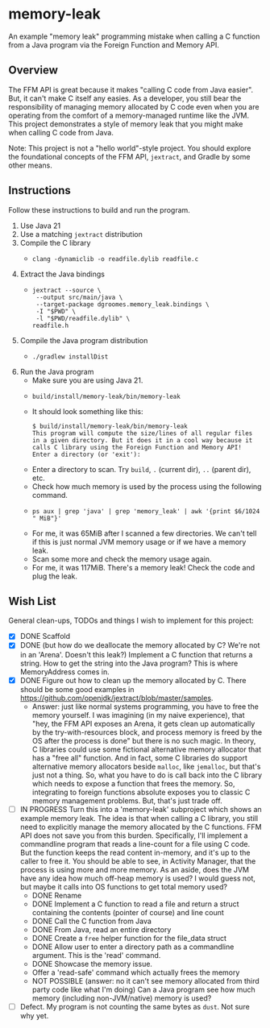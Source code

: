# memory-leak

An example "memory leak" programming mistake when calling a C function from a Java program via the Foreign Function and Memory API.


## Overview

The FFM API is great because it makes "calling C code from Java easier". But, it can't make C itself any easies. As a
developer, you still bear the responsibility of managing memory allocated by C code even when you are operating from the
comfort of a memory-managed runtime like the JVM. This project demonstrates a style of memory leak that you might make
when calling C code from Java.

Note: This project is not a "hello world"-style project. You should explore the foundational concepts of the FFM API,
`jextract`, and Gradle by some other means.


## Instructions

Follow these instructions to build and run the program.

1. Use Java 21
2. Use a matching `jextract` distribution
3. Compile the C library
    * ```shell
      clang -dynamiclib -o readfile.dylib readfile.c
      ```
4. Extract the Java bindings
    * ```shell
      jextract --source \
       --output src/main/java \
       --target-package dgroomes.memory_leak.bindings \
       -I "$PWD" \
       -l "$PWD/readfile.dylib" \
      readfile.h
      ```
5. Compile the Java program distribution
    * ```shell
      ./gradlew installDist
      ```
6. Run the Java program
    * Make sure you are using Java 21.
    * ```shell
      build/install/memory-leak/bin/memory-leak
      ```
    * It should look something like this:
      ```text
      $ build/install/memory-leak/bin/memory-leak
      This program will compute the size/lines of all regular files in a given directory. But it does it in a cool way because it calls C library using the Foreign Function and Memory API!
      Enter a directory (or 'exit'):
      ```
    * Enter a directory to scan. Try `build`, `.` (current dir), `..` (parent dir), etc.
    * Check how much memory is used by the process using the following command.
    * ```shell
      ps aux | grep 'java' | grep 'memory_leak' | awk '{print $6/1024 " MiB"}'
      ```
    * For me, it was 65MiB after I scanned a few directories. We can't tell if this is just normal JVM memory usage
      or if we have a memory leak.
    * Scan some more and check the memory usage again.
    * For me, it was 117MiB. There's a memory leak! Check the code and plug the leak.


## Wish List

General clean-ups, TODOs and things I wish to implement for this project:

* [x] DONE Scaffold
* [x] DONE (but how do we deallocate the memory allocated by C? We're not in an 'Arena'. Doesn't this leak?) Implement a C function that returns a string. How to get the string into the Java program? This is where
  MemoryAddress comes in.
* [x] DONE Figure out how to clean up the memory allocated by C. There should be some good examples in <https://github.com/openjdk/jextract/blob/master/samples>.
   * Answer: just like normal systems programming, you have to free the memory yourself. I was imagining (in my naive experience),
     that "hey, the FFM API exposes an Arena, it gets clean up automatically by the try-with-resources block, and process
     memory is freed by the OS after the process is done" but there is no such magic. In theory, C libraries could use
     some fictional alternative memory allocator that has a "free all" function. And in fact, some C libraries do support
     alternative memory allocators beside `malloc`, like `jemalloc`, but that's just not a thing. So, what you have to do
     is call back into the C library which needs to expose a function that frees the memory. So, integrating to foreign
     functions absolute exposes you to classic C memory management problems. But, that's just trade off.
* [ ] IN PROGRESS Turn this into a 'memory-leak' subproject which shows an example memory leak. The idea is that when calling a C
  library, you still need to explicitly manage the memory allocated by the C functions. FFM API does not save you from
  this burden. Specifically, I'll implement a commandline program that reads a line-count for a file using C code. But
  the function keeps the read content in-memory, and it's up to the caller to free it. You should be able to see, in
  Activity Manager, that the process is using more and more memory. As an aside, does the JVM have any idea how much
  off-heap memory is used? I would guess not, but maybe it calls into OS functions to get total memory used?
  * DONE Rename
  * DONE Implement a C function to read a file and return a struct containing the contents (pointer of course) and line count
  * DONE Call the C function from Java
  * DONE From Java, read an entire directory
  * DONE Create a `free` helper function for the file_data struct
  * DONE Allow user to enter a directory path as a commandline argument. This is the 'read' command.
  * DONE Showcase the memory issue.
  * Offer a 'read-safe' command which actually frees the memory
  * NOT POSSIBLE (answer: no it can't see memory allocated from third party code like what I'm doing) Can a Java program see how much memory (including non-JVM/native) memory is used?
* [ ] Defect. My program is not counting the same bytes as `dust`. Not sure why yet.
